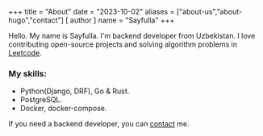 +++
title = "About"
date = "2023-10-02"
aliases = ["about-us","about-hugo","contact"]
[ author ]
  name = "Sayfulla"
+++

Hello. My name is Sayfulla. I'm backend developer from Uzbekistan. I love contributing open-source projects and solving algorithm problems in [Leetcode](https://leetcode.com/thesayfulla/).

### My skills:
* Python(Django, DRF), Go & Rust.
* PostgreSQL.
* Docker, docker-compose.

If you need a backend developer, you can [contact](https://t.me/thesayfulla) me.

